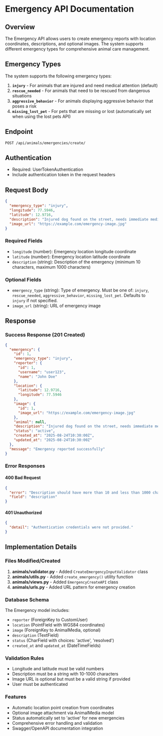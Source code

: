 # Emergency API Documentation

## Overview

The Emergency API allows users to create emergency reports with location coordinates, descriptions, and optional images. The system supports different emergency types for comprehensive animal care management.

## Emergency Types

The system supports the following emergency types:

1. **`injury`** - For animals that are injured and need medical attention (default)
2. **`rescue_needed`** - For animals that need to be rescued from dangerous situations
3. **`aggressive_behavior`** - For animals displaying aggressive behavior that poses a risk
4. **`missing_lost_pet`** - For pets that are missing or lost (automatically set when using the lost pets API)

## Endpoint

```
POST /api/animals/emergencies/create/
```

## Authentication

- Required: UserTokenAuthentication
- Include authentication token in the request headers

## Request Body

```json
{
  "emergency_type": "injury",
  "longitude": 77.5946,
  "latitude": 12.9716,
  "description": "Injured dog found on the street, needs immediate medical attention",
  "image_url": "https://example.com/emergency-image.jpg"
}
```

### Required Fields

- `longitude` (number): Emergency location longitude coordinate
- `latitude` (number): Emergency location latitude coordinate
- `description` (string): Description of the emergency (minimum 10 characters, maximum 1000 characters)

### Optional Fields

- `emergency_type` (string): Type of emergency. Must be one of: `injury`, `rescue_needed`, `aggressive_behavior`, `missing_lost_pet`. Defaults to `injury` if not specified.
- `image_url` (string): URL of emergency image

## Response

### Success Response (201 Created)

```json
{
  "emergency": {
    "id": 1,
    "emergency_type": "injury",
    "reporter": {
      "id": 1,
      "username": "user123",
      "name": "John Doe"
    },
    "location": {
      "latitude": 12.9716,
      "longitude": 77.5946
    },
    "image": {
      "id": 1,
      "image_url": "https://example.com/emergency-image.jpg"
    },
    "animal": null,
    "description": "Injured dog found on the street, needs immediate medical attention",
    "status": "active",
    "created_at": "2025-08-24T10:30:00Z",
    "updated_at": "2025-08-24T10:30:00Z"
  },
  "message": "Emergency reported successfully"
}
```

### Error Responses

#### 400 Bad Request

```json
{
  "error": "Description should have more than 10 and less than 1000 characters",
  "field": "description"
}
```

#### 401 Unauthorized

```json
{
  "detail": "Authentication credentials were not provided."
}
```

## Implementation Details

### Files Modified/Created

1. **animals/validator.py** - Added `CreateEmergencyInputValidator` class
2. **animals/utils.py** - Added `create_emergency()` utility function
3. **animals/views.py** - Added `EmergencyCreateAPI` class
4. **animals/urls.py** - Added URL pattern for emergency creation

### Database Schema

The Emergency model includes:

- `reporter` (ForeignKey to CustomUser)
- `location` (PointField with WGS84 coordinates)
- `image` (ForeignKey to AnimalMedia, optional)
- `description` (TextField)
- `status` (CharField with choices: 'active', 'resolved')
- `created_at` and `updated_at` (DateTimeFields)

### Validation Rules

- Longitude and latitude must be valid numbers
- Description must be a string with 10-1000 characters
- Image URL is optional but must be a valid string if provided
- User must be authenticated

### Features

- Automatic location point creation from coordinates
- Optional image attachment via AnimalMedia model
- Status automatically set to 'active' for new emergencies
- Comprehensive error handling and validation
- Swagger/OpenAPI documentation integration
